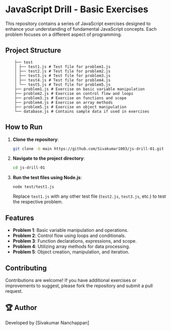 # JavaScript Drill - Basic Exercises

This repository contains a series of JavaScript exercises designed to enhance your understanding of fundamental JavaScript concepts. Each problem focuses on a different aspect of programming.

## Project Structure
```
    ├── test 
    │ ├── test1.js # Test file for problem1.js 
    │ ├── test2.js # Test file for problem2.js 
    │ ├── test3.js # Test file for problem3.js 
    │ ├── test4.js # Test file for problem4.js 
    │ └── test5.js # Test file for problem5.js 
    ├── problem1.js # Exercise on basic variable manipulation 
    ├── problem2.js # Exercise on control flow and loops 
    ├── problem3.js # Exercise on functions and scope 
    ├── problem4.js # Exercise on array methods 
    ├── problem5.js # Exercise on object manipulation 
    └── database.js # Contains sample data if used in exercises
```


## How to Run

1. **Clone the repository**:
   ```bash
   git clone -b main https://github.com/Sivakumar1003/js-drill-01.git
2. **Navigate to the project directory**:
    ```bash
    cd js-drill-01
    ```
3. **Run the test files using Node.js**:
    ```
    node test/test1.js
    ```
    Replace `test1.js` with any other test file (`test2.js`, `test3.js`, etc.) to test the respective problem.

## Features
* **Problem 1**: Basic variable manipulation and operations.
* **Problem 2**: Control flow using loops and conditionals.
* **Problem 3**: Function declarations, expressions, and scope.
* **Problem 4**: Utilizing array methods for data processing.
* **Problem 5**: Object creation, manipulation, and iteration.

## Contributing
Contributions are welcome! If you have additional exercises or improvements to suggest, please fork the repository and submit a pull request.

## 🏆 Author
Developed by [Sivakumar Nanchappan]